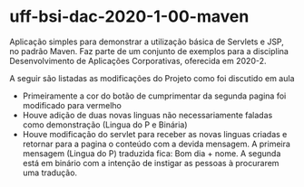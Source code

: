 # uff-bsi-dac-2020-1-00-maven
Aplicação simples para demonstrar a utilização básica de Servlets e JSP, no padrão Maven. 
Faz parte de um conjunto de exemplos para a disciplina Desenvolvimento de Aplicações Corporativas, oferecida em 2020-2.

A seguir são listadas as modificações do Projeto como foi discutido em aula
- Primeiramente a cor do botão de cumprimentar da segunda pagina foi modificado para vermelho
- Houve adição de duas novas linguas não necessariamente faladas como demonstração (Lingua do P e Binária)
- Houve modificação do servlet para receber as novas linguas criadas e retornar para a pagina o conteúdo com a devida mensagem.
A primeira mensagem (Lingua do P) traduzida fica: Bom dia + nome.
A segunda está em binário com a intenção de instigar as pessoas à procurarem uma tradução.

